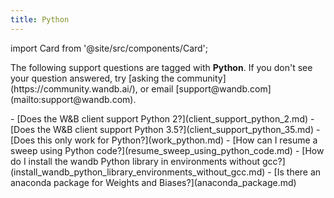 ```yaml
---
title: Python 
---
```

import Card from '@site/src/components/Card';

<Card className="card-light-gray">
  <p>The following support questions are tagged with <b>Python</b>. If you don't see 
your question answered, try [asking the community](https://community.wandb.ai/), 
or email [support@wandb.com](mailto:support@wandb.com).</p>
</Card>
- [Does the W&B client support Python 2?](client_support_python_2.md)
- [Does the W&B client support Python 3.5?](client_support_python_35.md)
- [Does this only work for Python?](work_python.md)
- [How can I resume a sweep using Python code?](resume_sweep_using_python_code.md)
- [How do I install the wandb Python library in environments without gcc?](install_wandb_python_library_environments_without_gcc.md)
- [Is there an anaconda package for Weights and Biases?](anaconda_package.md)
